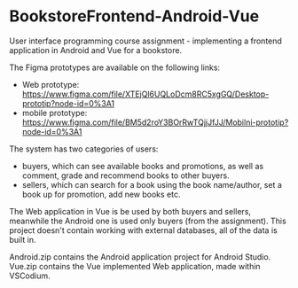 # BookstoreFrontend-Android-Vue
User interface programming course assignment - implementing a frontend application in Android and Vue for a bookstore.

The Figma prototypes are available on the following links:
  - Web prototype: https://www.figma.com/file/XTEjQl6UQLoDcm8RC5xgGQ/Desktop-prototip?node-id=0%3A1
  - mobile prototype: https://www.figma.com/file/BM5d2roY3BOrRwTQjjJfJJ/Mobilni-prototip?node-id=0%3A1
  
The system has two categories of users: 
  - buyers, which can see available books and promotions, as well as comment, grade and recommend books to other buyers.
  - sellers, which can search for a book using the book name/author, set a book up for promotion, add new books etc.
  
The Web application in Vue is be used by both buyers and sellers, meanwhile the Android one is used only buyers (from the assignment).
This project doesn't contain working with external databases, all of the data is built in.

Android.zip contains the Android application project for Android Studio.
Vue.zip contains the Vue implemented Web application, made within VSCodium.


